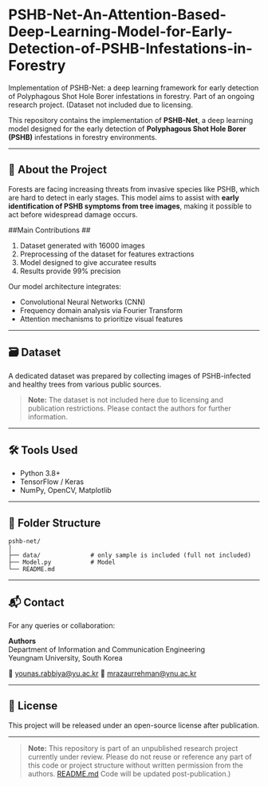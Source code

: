 # PSHB-Net-An-Attention-Based-Deep-Learning-Model-for-Early-Detection-of-PSHB-Infestations-in-Forestry
Implementation of PSHB-Net: a deep learning framework for early detection of Polyphagous Shot Hole Borer infestations in forestry. Part of an ongoing research project. (Dataset not included due to licensing.

This repository contains the implementation of **PSHB-Net**, a deep learning model designed for the early detection of **Polyphagous Shot Hole Borer (PSHB)** infestations in forestry environments.

---

## 🌿 About the Project

Forests are facing increasing threats from invasive species like PSHB, which are hard to detect in early stages. This model aims to assist with **early identification of PSHB symptoms from tree images**, making it possible to act before widespread damage occurs.

##Main Contributions ##
1) Dataset generated with 16000 images
2) Preprocessing of the dataset for features extractions
3) Model designed to give accuratee results
4) Results provide 99% precision

Our model architecture integrates:

- Convolutional Neural Networks (CNN)
- Frequency domain analysis via Fourier Transform
- Attention mechanisms to prioritize visual features

---

## 🗃 Dataset

A dedicated dataset was prepared by collecting images of PSHB-infected and healthy trees from various public sources.

> **Note:** The dataset is not included here due to licensing and publication restrictions. Please contact the authors for further information.

---

## 🛠 Tools Used

- Python 3.8+
- TensorFlow / Keras
- NumPy, OpenCV, Matplotlib

---

## 📂 Folder Structure

```
pshb-net/
│
├── data/              # only sample is included (full not included)
├── Model.py           # Model 
└── README.md
```

---

## 📬 Contact

For any queries or collaboration:

**Authors**  
Department of Information and Communication Engineering  
Yeungnam University, South Korea  

📧 younas.rabbiya@yu.ac.kr
📧 mrazaurrehman@ynu.ac.kr  

---

## 📄 License

This project will be released under an open-source license after publication.

---

> **Note:** This repository is part of an unpublished research project currently under review. Please do not reuse or reference any part of this code or project structure without written permission from the authors.
[README.md](https://github.com/user-attachments/files/19903971/README.md)
 Code will be updated post-publication.)

